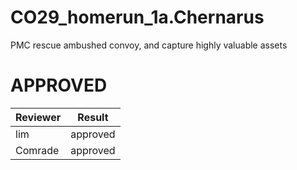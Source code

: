 # CO29_homerun_1a.Chernarus
PMC rescue ambushed convoy, and capture highly valuable assets

# APPROVED
Reviewer | Result 
------------ | -------------
lim | approved
Comrade | approved
